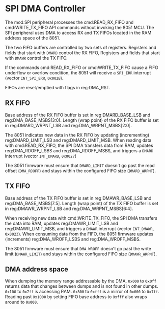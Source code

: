 # SPI DMA Controller

The mod:SPI peripheral processes the cmd:READ_RX_FIFO and cmd:WRITE_TX_FIFO API commands without invoking the 8051 MCU. The SPI peripheral uses DMA to access RX and TX FIFOs located in the RAM address space of the 8051.

The two FIFO buffers are controlled by two sets of registers. Registers and fields that start with `DMARD` control the RX FIFO, Registers and fields that start with `DMAWR` control the TX FIFO. 

If the commands cmd:READ_RX_FIFO or cmd:WRITE_TX_FIFO cause a FIFO underflow or overlow condition, the 8051 will receive a `SPI_ERR` interrupt (vector `INT_SPI_ERR`, `0x002B`).

FIFOs are reset/emptied with flags in reg:DMA_RST.

## RX FIFO

Base address of the RX FIFO buffer is set in reg:DMARD_BASE_LSB and reg:DMA_BASE_MSBS[3:0]. Length (wrap point) of the RX FIFO buffer is set in reg:DMARD_WRPNT_LSB and reg:DMA_WRPNT_MSBS[2:0]. 

The 8051 indicates new data in the RX FIFO by updating (incrementing) reg:DMARD_LIMIT_LSB and reg:DMARD_LIMIT_MSB. When reading data with cmd:READ_RX_FIFO, the SPI DMA transfers data from RAM, updates reg:DMA_RDOFF_LSBS and reg:DMA_RDOFF_MSBS, and triggers a `DMARD` interrupt (vector `INT_DMARD`, `0x0027`)

The 8051 firmware must ensure that `DMARD_LIMIT` doesn't go past the read offset (`DMA_RDOFF`) and stays within the configured FIFO size (`DMARD_WRPNT`).

## TX FIFO

Base address of the TX FIFO buffer is set in reg:DMAWR_BASE_LSB and reg:DMA_BASE_MSBS[7:5]. Length (wrap point) of the TX FIFO buffer is set in reg:DMAWR_WRPNT_LSB and reg:DMA_WRPNT_MSBS[6:4]. 

When receiving new data with cmd:WRITE_TX_FIFO, the SPI DMA transfers the data into RAM, updates reg:DMAWR_LIMIT_LSB and reg:DMAWR_LIMIT_MSB, and triggers a `DMAWR` interrupt (vector `INT_DMAWR`, `0x0023`). When consuming data from the FIFO, the 8051 firmware updates (increments) reg:DMA_WROFF_LSBS and reg:DMA_WROFF_MSBS.

The 8051 firmware must ensure that `DMA_WROFF` doesn't go past the write limit (`DMAWR_LIMIT`) and stays within the configured FIFO size (`DMAWR_WRPNT`).

## DMA address space 

When dumping the memory range addressable by the DMA, `0x000` to `0x0ff` returns data that changes between dumps and is not found in other dumps. `0x100` to `0x7ff` is accessing RAM. `0x800` to `0xfff` is a mirror of `0x000` to `0x7ff`. Reading past `0x1000` by setting FIFO base address to `0xfff` also wraps around to `0x000`.
